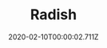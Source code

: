 ---
templateKey: blog-post
title: Radish
description: A crisp and refreshing root vegetable with hints of pepper when eaten raw
featuredpost: false
date: 2020-02-10T00:00:02.711Z
featuredimage: /img/Radish.png
sellPrice: 90
tags: 
  - Summer
  -  edible
  -  vegetable
---